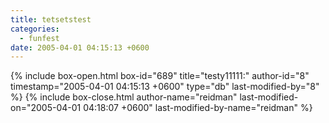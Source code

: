 ```yaml
---
title: tetsetstest
categories:
  - funfest
date: 2005-04-01 04:15:13 +0600
---
```

{% include box-open.html box-id="689" title="testy11111:" author-id="8" timestamp="2005-04-01 04:15:13 +0600" type="db" last-modified-by="8" %}
<navigator group="Fanart|Community" /><displaytor />
{% include box-close.html author-name="reidman" last-modified-on="2005-04-01 04:18:07 +0600" last-modified-by-name="reidman" %}

